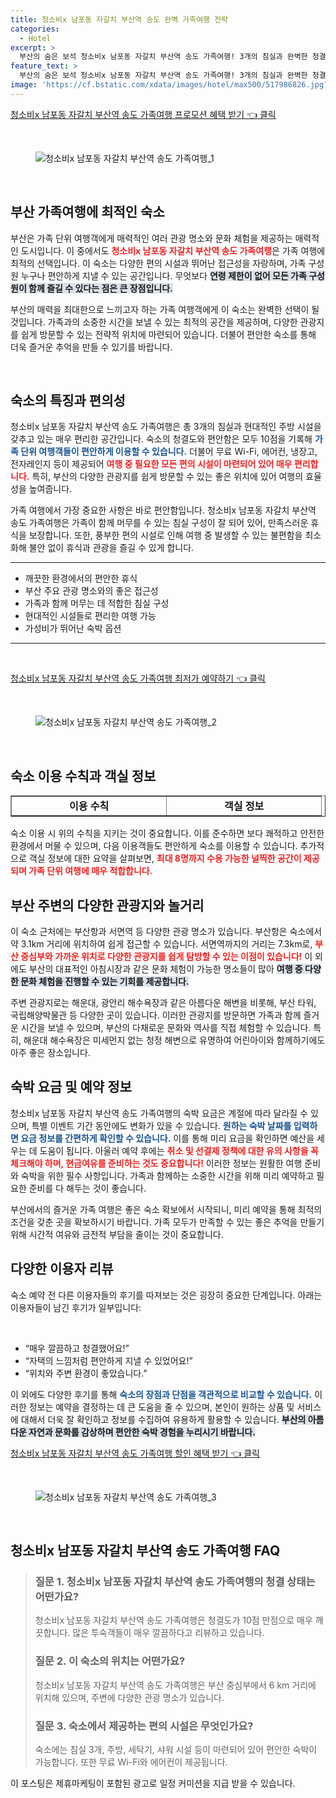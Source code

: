 ```yaml
---
title: 청소비x 남포동 자갈치 부산역 송도 완벽 가족여행 전략
categories:
  - Hotel
excerpt: >
  부산의 숨은 보석 청소비x 남포동 자갈치 부산역 송도 가족여행! 3개의 침실과 완벽한 청결도 뛰어난 위치로 가족 단위 여행객에게 최적화된 공간을 제공합니다. 지금 예약하고 특별한 추억을 만드세요!
feature_text: >
  부산의 숨은 보석 청소비x 남포동 자갈치 부산역 송도 가족여행! 3개의 침실과 완벽한 청결도 뛰어난 위치로 가족 단위 여행객에게 최적화된 공간을 제공합니다. 지금 예약하고 특별한 추억을 만드세요!
image: 'https://cf.bstatic.com/xdata/images/hotel/max500/517986826.jpg?k=f999066dd666b6ceeac098002f4e39ef4dcc0277526d96e681fadb305c105cf2&o=&hp=1'
---
```


<p><a class="modoo-button" href="https://tinyurl.com/24j7voa5" rel="nofollow noopener">청소비x 남포동 자갈치 부산역 송도 가족여행 프로모션 혜택 받기 👈 클릭</a></p><br/>
<figure class="image"><img alt="청소비x 남포동 자갈치 부산역 송도 가족여행_1" src="https://cf.bstatic.com/xdata/images/hotel/max1024x768/517986736.jpg?k=ef5a9736e77b7254b76d4491d1de6dd575b92fb297dae0d40b30b1590e0b7b03&amp;o=&amp;hp=1"/></figure><br/>
<h2 data-ke-size="size26" id="부산_가족여행_최적 숙소">부산 가족여행에 최적인 숙소</h2>
<p data-ke-size="size16">부산은 가족 단위 여행객에게 매력적인 여러 관광 명소와 문화 체험을 제공하는 매력적인 도시입니다. 이 중에서도 <b><span style="color: #ee2323;">청소비x 남포동 자갈치 부산역 송도 가족여행</span></b>은 가족 여행에 최적의 선택입니다. 이 숙소는 다양한 편의 시설과 뛰어난 접근성을 자랑하며, 가족 구성원 누구나 편안하게 지낼 수 있는 공간입니다. 무엇보다 <b><span style="background-color: #21538527;">연령 제한이 없어 모든 가족 구성원이 함께 즐길 수 있다는 점은 큰 장점입니다.</span></b></p>
<p data-ke-size="size16">부산의 매력을 최대한으로 느끼고자 하는 가족 여행객에게 이 숙소는 완벽한 선택이 될 것입니다. 가족과의 소중한 시간을 보낼 수 있는 최적의 공간을 제공하며, 다양한 관광지를 쉽게 방문할 수 있는 전략적 위치에 마련되어 있습니다. 더불어 편안한 숙소를 통해 더욱 즐거운 추억을 만들 수 있기를 바랍니다.</p>
<p data-ke-size="size16"> </p>
<h2 data-ke-size="size23" id="숙소_특징과_편의성">숙소의 특징과 편의성</h2>
<p data-ke-size="size16">청소비x 남포동 자갈치 부산역 송도 가족여행은 총 3개의 침실과 현대적인 주방 시설을 갖추고 있는 매우 편리한 공간입니다. 숙소의 청결도와 편안함은 모두 10점을 기록해 <b><span style="color: #1a5490;">가족 단위 여행객들이 편안하게 이용할 수 있습니다.</span></b> 더불어 무료 Wi-Fi, 에어컨, 냉장고, 전자레인지 등이 제공되어 <b><span style="color: #ee2323;">여행 중 필요한 모든 편의 시설이 마련되어 있어 매우 편리합니다.</span></b> 특히, 부산의 다양한 관광지를 쉽게 방문할 수 있는 좋은 위치에 있어 여행의 효율성을 높여줍니다.</p>
<p data-ke-size="size16">가족 여행에서 가장 중요한 사항은 바로 편안함입니다. 청소비x 남포동 자갈치 부산역 송도 가족여행은 가족이 함께 머무를 수 있는 침실 구성이 잘 되어 있어, 만족스러운 휴식을 보장합니다. 또한, 풍부한 편의 시설로 인해 여행 중 발생할 수 있는 불편함을 최소화해 불안 없이 휴식과 관광을 즐길 수 있게 합니다.</p>
<hr contenteditable="false" data-ke-style="style5" data-ke-type="horizontalRule"/>
<ul data-ke-list-type="disc" style="list-style-type: disc;">
<li>깨끗한 환경에서의 편안한 휴식</li>
<li>부산 주요 관광 명소와의 좋은 접근성</li>
<li>가족과 함께 머무는 데 적합한 침실 구성</li>
<li>현대적인 시설들로 편리한 여행 가능</li>
<li>가성비가 뛰어난 숙박 옵션</li>
</ul>
<hr contenteditable="false" data-ke-style="style5" data-ke-type="horizontalRule"/>
<p data-ke-size="size16"> </p>
<p><a class="modoo-button" href="https://tinyurl.com/24j7voa5" rel="nofollow noopener">청소비x 남포동 자갈치 부산역 송도 가족여행 최저가 예약하기 👈 클릭</a></p><br/>
<figure class="image"><img alt="청소비x 남포동 자갈치 부산역 송도 가족여행_2" src="https://cf.bstatic.com/xdata/images/hotel/max500/517986826.jpg?k=f999066dd666b6ceeac098002f4e39ef4dcc0277526d96e681fadb305c105cf2&amp;o=&amp;hp=1"/></figure><br/>
<h2 data-ke-size="size23" id="이용_수칙과_객실_정보">숙소 이용 수칙과 객실 정보</h2>
<table border="1" data-ke-align="alignLeft" data-ke-style="style16" style="border-collapse: collapse; width: 100%; height: 34px;">
<tbody>
<tr style="height: 17px;">
<td style="width: 50%; text-align: center; height: 17px;"><b>이용 수칙</b></td>
<td style="width: 50%; text-align: center; height: 17px;"><b>객실 정보</b></td>
</tr>
<tr style="height: 17px;">
<td style="width: 50%; text-align: center; height: 17px;">체크인: 15:00, 체크아웃: 11:00</td>
<td style="width: 50%; text-align: center; height: 17px;">침실 3개, 최대 8명 숙박 가능</td>
</tr>
<tr>
<td style="width: 50%; text-align: center;">흡연 금지 및 파티 금지</td>
<td style="width: 50%; text-align: center;">무료 Wi-Fi 및 모든 주방 시설 구비</td>
</tr>
<tr>
<td style="width: 50%; text-align: center;">반려동물 입실 금지</td>
<td style="width: 50%; text-align: center;">전망 좋은 객실 제공</td>
</tr>
</tbody>
</table>
<p data-ke-size="size16">숙소 이용 시 위의 수칙을 지키는 것이 중요합니다. 이를 준수하면 보다 쾌적하고 안전한 환경에서 머물 수 있으며, 다음 이용객들도 편안하게 숙소를 이용할 수 있습니다. 추가적으로 객실 정보에 대한 요약을 살펴보면, <b><span style="color: #ee2323;">최대 8명까지 수용 가능한 널찍한 공간이 제공되며 가족 단위 여행에 매우 적합합니다.</span></b></p>
<h2 data-ke-size="size23" id="부산주변_관광지와_액티비티">부산 주변의 다양한 관광지와 놀거리</h2>
<p data-ke-size="size16">이 숙소 근처에는 부산항과 서면역 등 다양한 관광 명소가 있습니다. 부산항은 숙소에서 약 3.1km 거리에 위치하여 쉽게 접근할 수 있습니다. 서면역까지의 거리는 7.3km로, <b><span style="color: #ee2323;">부산 중심부와 가까운 위치로 다양한 관광지를 쉽게 탐방할 수 있는 이점이 있습니다!</span></b> 이 외에도 부산의 대표적인 아침시장과 같은 문화 체험이 가능한 명소들이 많아 <b><span style="background-color: #21538527;">여행 중 다양한 문화 체험을 진행할 수 있는 기회를 제공합니다.</span></b></p>
<p data-ke-size="size16">주변 관광지로는 해운대, 광안리 해수욕장과 같은 아름다운 해변을 비롯해, 부산 타워, 국립해양박물관 등 다양한 곳이 있습니다. 이러한 관광지를 방문하면 가족과 함께 즐거운 시간을 보낼 수 있으며, 부산의 다채로운 문화와 역사를 직접 체험할 수 있습니다. 특히, 해운대 해수욕장은 미세먼지 없는 청정 해변으로 유명하여 어린아이와 함께하기에도 아주 좋은 장소입니다.</p>
<h2 data-ke-size="size26" id="숙박_요금과_예약_정보">숙박 요금 및 예약 정보</h2>
<p data-ke-size="size16">청소비x 남포동 자갈치 부산역 송도 가족여행의 숙박 요금은 계절에 따라 달라질 수 있으며, 특별 이벤트 기간 동안에도 변화가 있을 수 있습니다. <b><span style="color: #1a5490;">원하는 숙박 날짜를 입력하면 요금 정보를 간편하게 확인할 수 있습니다.</span></b> 이를 통해 미리 요금을 확인하면 예산을 세우는 데 도움이 됩니다. 아울러 예약 후에는 <b><span style="color: #ee2323;">취소 및 선결제 정책에 대한 유의 사항을 꼭 체크해야 하며, 현금여유를 준비하는 것도 중요합니다!</span></b> 이러한 정보는 원활한 여행 준비와 숙박을 위한 필수 사항입니다. 가족과 함께하는 소중한 시간을 위해 미리 예약하고 필요한 준비를 다 해두는 것이 좋습니다.</p>
<p data-ke-size="size16">부산에서의 즐거운 가족 여행은 좋은 숙소 확보에서 시작되니, 미리 예약을 통해 최적의 조건을 갖춘 곳을 확보하시기 바랍니다. 가족 모두가 만족할 수 있는 좋은 추억을 만들기 위해 시간적 여유와 금전적 부담을 줄이는 것이 중요합니다.</p>
<h2 data-ke-size="size23" id="이용자_리뷰">다양한 이용자 리뷰</h2>
<p data-ke-size="size16">숙소 예약 전 다른 이용자들의 후기를 따져보는 것은 굉장히 중요한 단계입니다. 아래는 이용자들이 남긴 후기가 일부입니다:</p>
<p data-ke-size="size16"> </p>
<ul data-ke-list-type="disc" style="list-style-type: disc;">
<li>“매우 깔끔하고 청결했어요!”</li>
<li>“자택의 느낌처럼 편안하게 지낼 수 있었어요!”</li>
<li>“위치와 주변 환경이 좋았습니다.”</li>
</ul>
<p data-ke-size="size16">이 외에도 다양한 후기를 통해 <b><span style="color: #1a5490;">숙소의 장점과 단점을 객관적으로 비교할 수 있습니다.</span></b> 이러한 정보는 예약을 결정하는 데 큰 도움을 줄 수 있으며, 본인이 원하는 상품 및 서비스에 대해서 더욱 잘 확인하고 정보를 수집하여 유용하게 활용할 수 있습니다. <b><span style="background-color: #21538527;">부산의 아름다운 자연과 문화를 감상하며 편안한 숙박 경험을 누리시기 바랍니다.</span></b></p>
<p><a class="modoo-button" href="https://tinyurl.com/24j7voa5" rel="nofollow noopener">청소비x 남포동 자갈치 부산역 송도 가족여행 할인 혜택 받기 👈 클릭</a></p><br>

<figure class="image"><img src="https://cf.bstatic.com/xdata/images/hotel/max500/517986832.jpg?k=5f4f915071f0dff9e799d2277ca414a1afdff1f4f4c5a52da401d390e376a69d&o=&hp=1" alt="청소비x 남포동 자갈치 부산역 송도 가족여행_3"></figure><br>
<h2 id="청소비x 남포동 자갈치 부산역 송도 가족여행_FAQ">청소비x 남포동 자갈치 부산역 송도 가족여행 FAQ</h2>
<div itemscope="" itemtype="https://schema.org/FAQPage"> <blockquote> <div itemscope="" itemprop="mainEntity" itemtype="https://schema.org/Question"> <h3 id="질문_1" itemprop="name">질문 1. 청소비x 남포동 자갈치 부산역 송도 가족여행의 청결 상태는 어떤가요?</h3> <div itemscope="" itemprop="acceptedAnswer" itemtype="https://schema.org/Answer"> <span itemprop="text"> <p>청소비x 남포동 자갈치 부산역 송도 가족여행은 청결도가 10점 만점으로 매우 깨끗합니다. 많은 투숙객들이 매우 깔끔하다고 리뷰하고 있습니다.</p> </span> </div> </div> <div itemscope="" itemprop="mainEntity" itemtype="https://schema.org/Question"> <h3 id="질문_2" itemprop="name">질문 2. 이 숙소의 위치는 어떤가요?</h3> <div itemscope="" itemprop="acceptedAnswer" itemtype="https://schema.org/Answer"> <span itemprop="text"> <p>청소비x 남포동 자갈치 부산역 송도 가족여행은 부산 중심부에서 6 km 거리에 위치해 있으며, 주변에 다양한 관광 명소가 있습니다.</p> </span> </div> </div> <div itemscope="" itemprop="mainEntity" itemtype="https://schema.org/Question"> <h3 id="질문_3" itemprop="name">질문 3. 숙소에서 제공하는 편의 시설은 무엇인가요?</h3> <div itemscope="" itemprop="acceptedAnswer" itemtype="https://schema.org/Answer"> <span itemprop="text"> <p>숙소에는 침실 3개, 주방, 세탁기, 샤워 시설 등이 마련되어 있어 편안한 숙박이 가능합니다. 또한 무료 Wi-Fi와 에어컨이 제공됩니다.</p> </span> </div> </div> </blockquote> </div><p>이 포스팅은 제휴마케팅이 포함된 광고로 일정 커미션을 지급 받을 수 있습니다.</p>

